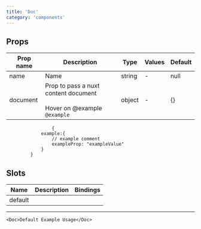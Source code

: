 ```yaml
---
title: 'Doc'
category: 'components'
---
```


## Props

| Prop name | Description                                                                                                       | Type   | Values | Default |
| --------- | ----------------------------------------------------------------------------------------------------------------- | ------ | ------ | ------- |
| name      | Name                                                                                                              | string | -      | null    |
| document  | Prop to pass a nuxt content document<br/><br/>Hover on @example<br/><div class="display-example">`@example`</div> | object | -      | {}      |

<div> <div class="example-content"><pre class="language-js"><code> &#9;&#9; <span class="token punctuation">{</span>&#13;&#10;             <span class="token literal-property property">example</span><span class="token operator">:</span><span class="token punctuation">{</span>&#13;&#10;                 <span class="token comment">// example comment</span>&#13;&#10;                 <span class="token literal-property property">exampleProp</span><span class="token operator">:</span> <span class="token string">"exampleValue"</span>&#13;&#10;             <span class="token punctuation">}</span>&#13;&#10;         <span class="token punctuation">}</span></code></pre></div></div>

## Slots

| Name    | Description | Bindings |
| ------- | ----------- | -------- |
| default |             |          |

---

```vue live
<Doc>Default Example Usage</Doc>
```

